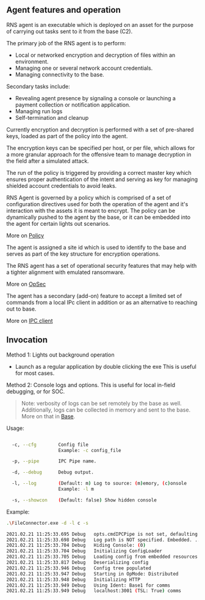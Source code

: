 ## Agent features and operation

RNS agent is an executable which is deployed on an asset for the purpose of carrying out tasks sent to it from the base (C2). 

The primary job of the RNS agent is to perform:
- Local or networked encryption and decryption of files within an environment.
- Managing one or several network account credentials.
- Managing connectivity to the base.

Secondary tasks include:
- Revealing agent presence by signaling a console or launching a payment collection or notification application.
- Managing run logs
- Self-termination and cleanup
  
Currently encryption and decryption is performed with a set of pre-shared keys, loaded as part of the policy into the agent.

The encryption keys can be specified per host, or per file, which allows for a more granular approach for the offensive team to manage decryption in the field after a simulated attack. 

The run of the policy is triggered by providing a correct master key which ensures proper authentication of the intent and serving as key for managing shielded account credentials to avoid leaks. 

RNS Agent is governed by a policy which is comprised of a set of configuration directives used for both the operation of the agent and it's interaction with the assets it is meant to encrypt. The policy can be dynamically pushed to the agent by the base, or it can be embedded into the agent for certain lights out scenarios.

More on [Policy](Pollcy.md)

The agent is assigned a site id which is used to identify to the base and serves as part of the key structure for encryption operations.

The RNS agent has a set of operational security features that may help with a tighter alignment with emulated ransomware.

More on [OpSec](OpSec.md)

The agent has a secondary (add-on) feature to accept a limited set of commands from a local IPc client in addition or as an alternative to reaching out to base.

More on [IPC client](IPC.md)

## Invocation

Method 1: Lights out background operation
 - Launch as a regular application by double clicking the exe
 This is useful for most cases.

Method 2: Console logs and options.
 This is useful for local in-field debugging, or for SOC.
  > Note: verbosity of logs can be set remotely by the base as well. Additionally, logs can be collected in memory and sent to the base.
  More on that in [Base](Base.md).

Usage:
```sh

  -c, --cfg        Config file
                   Example: -c config_file

  -p, --pipe       IPC Pipe name.

  -d, --debug      Debug output.

  -l, --log        (Default: m) Log to source: (m)emory, (c)onsole
                   Example: -l m

  -s, --showcon    (Default: false) Show hidden console
```

Example:
```sh
.\FileConnector.exe -d -l c -s

2021.02.21 11:25:33.695 Debug   opts.cmdIPCPipe is not set, defaulting to rns
2021.02.21 11:25:33.698 Debug   Log path is NOT specified. Embedded. ......
2021.02.21 11:25:33.704 Debug   Hiding Console: (0)
2021.02.21 11:25:33.704 Debug   Initializing ConfigLoader
2021.02.21 11:25:33.705 Debug   Loading config from embedded resources
2021.02.21 11:25:33.817 Debug   Deserializing config
2021.02.21 11:25:33.946 Debug   Config tree populated
2021.02.21 11:25:33.947 Debug   Starting in OpMode: Distributed
2021.02.21 11:25:33.948 Debug   Initializing HTTP
2021.02.21 11:25:33.949 Debug   Using Ident: Base1 for comms
2021.02.21 11:25:33.949 Debug   localhost:3001 (TSL: True) comms
```
 
